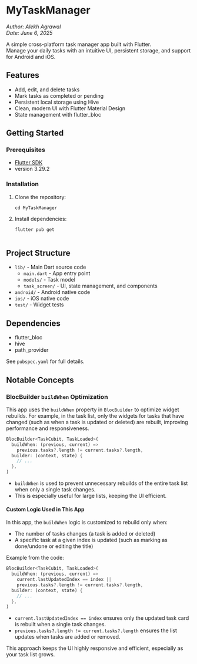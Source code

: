 # MyTaskManager

_Author: Alekh Agrawal_  
_Date: June 6, 2025_

A simple cross-platform task manager app built with Flutter.  
Manage your daily tasks with an intuitive UI, persistent storage, and support for Android and iOS.

## Features

- Add, edit, and delete tasks
- Mark tasks as completed or pending
- Persistent local storage using Hive
- Clean, modern UI with Flutter Material Design
- State management with flutter_bloc

## Getting Started

### Prerequisites

- [Flutter SDK](https://flutter.dev/docs/get-started/install)
- version 3.29.2

### Installation

1. Clone the repository:
   ```
   cd MyTaskManager
   ```

2. Install dependencies:
   ```sh
   flutter pub get
   ```

     ```

## Project Structure

- `lib/` - Main Dart source code
  - `main.dart` - App entry point
  - `models/` - Task model
  - `task_screen/` - UI, state management, and components
- `android/` - Android native code
- `ios/` - iOS native code
- `test/` - Widget tests

## Dependencies

- flutter_bloc
- hive
- path_provider

See `pubspec.yaml` for full details.

## Notable Concepts

### BlocBuilder `buildWhen` Optimization

This app uses the `buildWhen` property in `BlocBuilder` to optimize widget rebuilds. For example, in the task list, only the widgets for tasks that have changed (such as when a task is updated or deleted) are rebuilt, improving performance and responsiveness.

```dart
BlocBuilder<TaskCubit, TaskLoaded>(
  buildWhen: (previous, current) =>
    previous.tasks?.length != current.tasks?.length,
  builder: (context, state) {
    // ...
  },
)
```

- `buildWhen` is used to prevent unnecessary rebuilds of the entire task list when only a single task changes.
- This is especially useful for large lists, keeping the UI efficient.

#### Custom Logic Used in This App

In this app, the `buildWhen` logic is customized to rebuild only when:
- The number of tasks changes (a task is added or deleted)
- A specific task at a given index is updated (such as marking as done/undone or editing the title)

Example from the code:

```dart
BlocBuilder<TaskCubit, TaskLoaded>(
  buildWhen: (previous, current) =>
    current.lastUpdatedIndex == index ||
    previous.tasks?.length != current.tasks?.length,
  builder: (context, state) {
    // ...
  },
)
```

- `current.lastUpdatedIndex == index` ensures only the updated task card is rebuilt when a single task changes.
- `previous.tasks?.length != current.tasks?.length` ensures the list updates when tasks are added or removed.

This approach keeps the UI highly responsive and efficient, especially as your task list grows.


